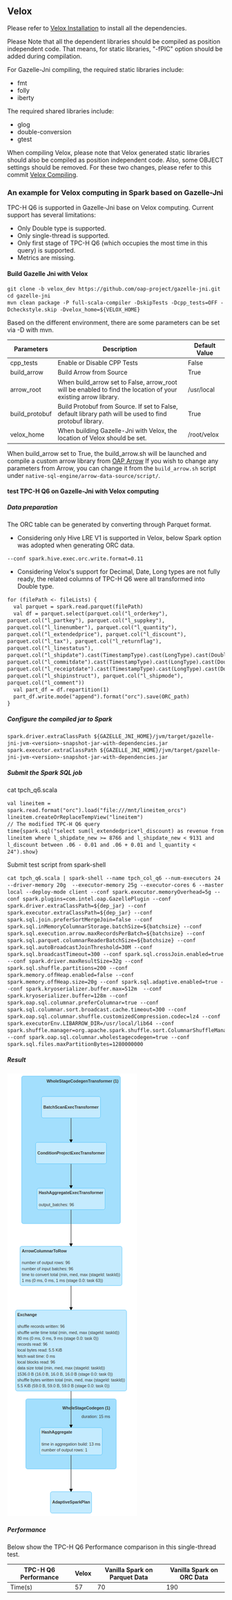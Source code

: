 ## Velox

Please refer to [Velox Installation](https://github.com/facebookincubator/velox/blob/main/scripts/setup-ubuntu.sh) to install all the dependencies.

Please Note that all the dependent libraries should be compiled as position independent code. That means, for static libraries, "-fPIC" option should be added during compilation.

For Gazelle-Jni compiling, the required static libraries include:

- fmt
- folly
- iberty

The required shared libraries include:

- glog
- double-conversion
- gtest

When compiling Velox, please note that Velox generated static libraries should also be compiled as position independent code. Also, some OBJECT settings should be removed. For these two changes, please refer to this commit [Velox Compiling](https://github.com/rui-mo/velox/commit/b436af6b942b18e7f9dbd15c1e8eea49397e164a).

### An example for Velox computing in Spark based on Gazelle-Jni

TPC-H Q6 is supported in Gazelle-Jni base on Velox computing. Current support has several limitations: 

- Only Double type is supported.
- Only single-thread is supported.
- Only first stage of TPC-H Q6 (which occupies the most time in this query) is supported.
- Metrics are missing.

#### Build Gazelle Jni with Velox

``` shell
git clone -b velox_dev https://github.com/oap-project/gazelle-jni.git
cd gazelle-jni
mvn clean package -P full-scala-compiler -DskipTests -Dcpp_tests=OFF -Dcheckstyle.skip -Dvelox_home=${VELOX_HOME}
```

Based on the different environment, there are some parameters can be set via -D with mvn.

| Parameters | Description | Default Value |
| ---------- | ----------- | ------------- |
| cpp_tests  | Enable or Disable CPP Tests | False |
| build_arrow | Build Arrow from Source | True |
| arrow_root | When build_arrow set to False, arrow_root will be enabled to find the location of your existing arrow library. | /usr/local |
| build_protobuf | Build Protobuf from Source. If set to False, default library path will be used to find protobuf library. | True |
| velox_home | When building Gazelle-Jni with Velox, the location of Velox should be set. | /root/velox |

When build_arrow set to True, the build_arrow.sh will be launched and compile a custom arrow library from [OAP Arrow](https://github.com/oap-project/arrow/tree/arrow-4.0.0-oap)
If you wish to change any parameters from Arrow, you can change it from the `build_arrow.sh` script under `native-sql-engine/arrow-data-source/script/`.

#### test TPC-H Q6 on Gazelle-Jni with Velox computing

##### Data preparation

The ORC table can be generated by converting through Parquet format.
- Considering only Hive LRE V1 is supported in Velox, below Spark option was adopted when generating ORC data. 

```shell script
--conf spark.hive.exec.orc.write.format=0.11
```

- Considering Velox's support for Decimal, Date, Long types are not fully ready, the related columns of TPC-H Q6 were all transformed into Double type.

```shell script
for (filePath <- fileLists) {
  val parquet = spark.read.parquet(filePath)
  val df = parquet.select(parquet.col("l_orderkey"), parquet.col("l_partkey"), parquet.col("l_suppkey"), parquet.col("l_linenumber"), parquet.col("l_quantity"), parquet.col("l_extendedprice"), parquet.col("l_discount"), parquet.col("l_tax"), parquet.col("l_returnflag"), parquet.col("l_linestatus"), parquet.col("l_shipdate").cast(TimestampType).cast(LongType).cast(DoubleType).divide(seconds_in_a_day).alias("l_shipdate_new"), parquet.col("l_commitdate").cast(TimestampType).cast(LongType).cast(DoubleType).divide(seconds_in_a_day).alias("l_commitdate_new"), parquet.col("l_receiptdate").cast(TimestampType).cast(LongType).cast(DoubleType).divide(seconds_in_a_day).alias("l_receiptdate_new"), parquet.col("l_shipinstruct"), parquet.col("l_shipmode"), parquet.col("l_comment"))
  val part_df = df.repartition(1)
  part_df.write.mode("append").format("orc").save(ORC_path)
}
```

##### Configure the compiled jar to Spark

```shell script
spark.driver.extraClassPath ${GAZELLE_JNI_HOME}/jvm/target/gazelle-jni-jvm-<version>-snapshot-jar-with-dependencies.jar
spark.executor.extraClassPath ${GAZELLE_JNI_HOME}/jvm/target/gazelle-jni-jvm-<version>-snapshot-jar-with-dependencies.jar
```

##### Submit the Spark SQL job

cat tpch_q6.scala
```shell script
val lineitem = spark.read.format("orc").load("file:///mnt/lineitem_orcs")
lineitem.createOrReplaceTempView("lineitem")
// The modified TPC-H Q6 query
time{spark.sql("select sum(l_extendedprice*l_discount) as revenue from lineitem where l_shipdate_new >= 8766 and l_shipdate_new < 9131 and l_discount between .06 - 0.01 and .06 + 0.01 and l_quantity < 24").show}
```

Submit test script from spark-shell
```shell script
cat tpch_q6.scala | spark-shell --name tpch_col_q6 --num-executors 24 --driver-memory 20g  --executor-memory 25g --executor-cores 6 --master local --deploy-mode client --conf spark.executor.memoryOverhead=5g --conf spark.plugins=com.intel.oap.GazellePlugin --conf spark.driver.extraClassPath=${dep_jar} --conf spark.executor.extraClassPath=${dep_jar} --conf spark.sql.join.preferSortMergeJoin=false --conf spark.sql.inMemoryColumnarStorage.batchSize=${batchsize} --conf spark.sql.execution.arrow.maxRecordsPerBatch=${batchsize} --conf spark.sql.parquet.columnarReaderBatchSize=${batchsize} --conf spark.sql.autoBroadcastJoinThreshold=30M --conf spark.sql.broadcastTimeout=300 --conf spark.sql.crossJoin.enabled=true --conf spark.driver.maxResultSize=32g --conf spark.sql.shuffle.partitions=200 --conf spark.memory.offHeap.enabled=false --conf spark.memory.offHeap.size=20g --conf spark.sql.adaptive.enabled=true --conf spark.kryoserializer.buffer.max=512m  --conf spark.kryoserializer.buffer=128m --conf spark.oap.sql.columnar.preferColumnar=true --conf spark.sql.columnar.sort.broadcast.cache.timeout=300 --conf spark.oap.sql.columnar.shuffle.customizedCompression.codec=lz4 --conf spark.executorEnv.LIBARROW_DIR=/usr/local/lib64 --conf spark.shuffle.manager=org.apache.spark.shuffle.sort.ColumnarShuffleManager --conf spark.oap.sql.columnar.wholestagecodegen=true --conf spark.sql.files.maxPartitionBytes=1280000000
```

##### Result

![TPC-H Q6](./image/TPC-H_Q6_DAG.png)

##### Performance

Below show the TPC-H Q6 Performance comparison in this single-thread test.

| TPC-H Q6 Performance | Velox | Vanilla Spark on Parquet Data | Vanilla Spark on ORC Data |
| ---------- | ----------- | ------------- | ------------- |
| Time(s) | 57 | 70 | 190 |











